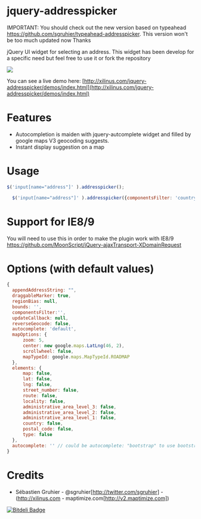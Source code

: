 jquery-addresspicker
====================

IMPORTANT:
You should check out the new version based on typeahead https://github.com/sgruhier/typeahead-addresspicker. This version won't be too much updated now
Thanks


jQuery UI widget for selecting an address.
This widget has been develop for a specific need but feel free to use it or fork the repository


<img src="http://xilinus.com/jquery-addresspicker/demos/images/screenshot.png"/>

You can see a live demo here: [http://xilinus.com/jquery-addresspicker/demos/index.html](http://xilinus.com/jquery-addresspicker/demos/index.html)

Features
====================

- Autocompletion is maiden with jquery-autcomplete widget and filled by google maps V3 geocoding suggests.
- Instant display suggestion on a map

Usage
====================

```js
$('input[name="address"]' ).addresspicker();
```

```js
  $('input[name="address"]' ).addresspicker({componentsFilter: 'country:FR'});
```

Support for IE8/9
====================
You will need to use this in order to make the plugin work with IE8/9
https://github.com/MoonScript/jQuery-ajaxTransport-XDomainRequest


Options (with default values)
====================

```js
{
  appendAddressString: "",
  draggableMarker: true,
  regionBias: null,
  bounds: '',
  componentsFilter:'',
  updateCallback: null,
  reverseGeocode: false,
  autocomplete: 'default',
  mapOptions: {
      zoom: 5,
      center: new google.maps.LatLng(46, 2),
      scrollwheel: false,
      mapTypeId: google.maps.MapTypeId.ROADMAP
  },
  elements: {
      map: false,
      lat: false,
      lng: false,
      street_number: false,
      route: false,
      locality: false,
      administrative_area_level_3: false,
      administrative_area_level_2: false,
      administrative_area_level_1: false,
      country: false,
      postal_code: false,
      type: false
  },
  autocomplete: '' // could be autocomplete: "bootstrap" to use bootstrap typeahead autocomplete instead of jQueryUI
}
```

Credits
====================

- Sébastien Gruhier - @sgruhier[http://twitter.com/sgruhier] - (http://xilinus.com - maptimize.com[http://v2.maptimize.com])



[![Bitdeli Badge](https://d2weczhvl823v0.cloudfront.net/sgruhier/jquery-addresspicker/trend.png)](https://bitdeli.com/free "Bitdeli Badge")

